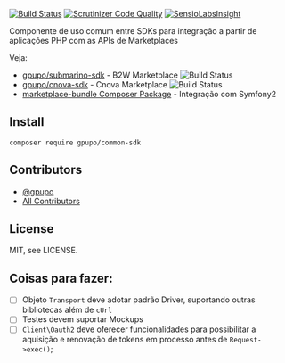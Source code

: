 [![Build Status](https://secure.travis-ci.org/gpupo/common-sdk.png?branch=master)](http://travis-ci.org/gpupo/common-sdk)
[![Scrutinizer Code Quality](https://scrutinizer-ci.com/g/gpupo/common-sdk/badges/quality-score.png?b=master)](https://scrutinizer-ci.com/g/gpupo/common-sdk/?branch=master)
[![SensioLabsInsight](https://insight.sensiolabs.com/projects/97bf5441-1b04-4f1d-a946-c547c61a90f0/small.png)](https://insight.sensiolabs.com/projects/97bf5441-1b04-4f1d-a946-c547c61a90f0)

Componente de uso comum entre SDKs para integração a partir de aplicações PHP com as APIs de Marketplaces

Veja:

* [gpupo/submarino-sdk](https://github.com/gpupo/submarino-sdk)  - B2W Marketplace ![Build Status](https://secure.travis-ci.org/gpupo/submarino-sdk.png?branch=master)
* [gpupo/cnova-sdk](https://github.com/gpupo/cnova-sdk)  - Cnova Marketplace ![Build Status](https://secure.travis-ci.org/gpupo/cnova-sdk.png?branch=master)
* [marketplace-bundle Composer Package](https://packagist.org/packages/gpupo/marketplace-bundle) - Integração com Symfony2

## Install

    composer require gpupo/common-sdk

## Contributors

- [@gpupo](https://github.com/gpupo)
- [All Contributors](https://github.com/gpupo/common/contributors)

## License

MIT, see LICENSE.

## Coisas para fazer:

- [ ] Objeto ``Transport`` deve adotar padrão Driver, suportando outras bibliotecas além de ``cUrl``
- [ ] Testes devem suportar Mockups
- [ ] ``Client\Oauth2`` deve oferecer funcionalidades para possibilitar a aquisição e renovação de tokens em processo antes de ``Request->exec()``;
